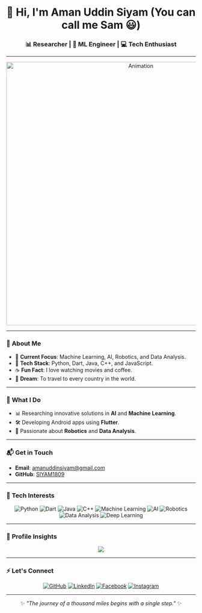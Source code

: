 <div align="center">

# 👋 Hi, I'm Aman Uddin Siyam (You can call me Sam 😃)  
### 📊 Researcher | 🌱 ML Engineer | 💻 Tech Enthusiast

---

<img src="neural.gif" alt="Animation" width="700px" height="auto">

</div>

---

### 👀 **About Me**
- 🔭 **Current Focus**: Machine Learning, AI, Robotics, and Data Analysis.  
- 🌟 **Tech Stack**: Python, Dart, Java, C++, and JavaScript.  
- ☕ **Fun Fact**: I love watching movies and coffee.  
- 🎯 **Dream**: To travel to every country in the world.  

---

### 🌱 **What I Do**
- 📊 Researching innovative solutions in **AI** and **Machine Learning**.  
- 🛠️ Developing Android apps using **Flutter**.  
- 🤖 Passionate about **Robotics** and **Data Analysis**.  

---

### 📬 **Get in Touch**
- **Email**: [amanuddinsiyam@gmail.com](mailto:amanuddinsiyam@gmail.com)   
- **GitHub**: [SIYAM1809](https://github.com/SIYAM1809)

---

### 🧠 **Tech Interests**

<div align="center">

![Python](https://img.shields.io/badge/-Python-3776AB?logo=python&logoColor=white&style=for-the-badge)
![Dart](https://img.shields.io/badge/-Dart-0175C2?logo=dart&logoColor=white&style=for-the-badge)
![Java](https://img.shields.io/badge/-Java-007396?logo=java&logoColor=white&style=for-the-badge)
![C++](https://img.shields.io/badge/-C++-00599C?logo=cplusplus&logoColor=white&style=for-the-badge)
![Machine Learning](https://img.shields.io/badge/-Machine%20Learning-FF6F00?logo=deeplearning-dot-ai&logoColor=white&style=for-the-badge)
![AI](https://img.shields.io/badge/-Artificial%20Intelligence-4B0082?logo=openai&logoColor=white&style=for-the-badge)
![Robotics](https://img.shields.io/badge/-Robotics-FF4500?logo=robotframework&logoColor=white&style=for-the-badge)
![Data Analysis](https://img.shields.io/badge/-Data%20Analysis-1E90FF?logo=tableau&logoColor=white&style=for-the-badge)
![Deep Learning](https://img.shields.io/badge/-Deep%20Learning-8A2BE2?logo=deeplearning-dot-ai&logoColor=white&style=for-the-badge)

</div>

---

### 🌟 **Profile Insights**
<div align="center">
  
[![](https://visitcount.itsvg.in/api?id=smri29&label=Profile%20Views&color=8&icon=0&pretty=true)](https://visitcount.itsvg.in)

</div>

---

### ⚡ **Let's Connect**
<div align="center">

[![GitHub](https://img.shields.io/badge/-GitHub-181717?logo=github&logoColor=white&style=for-the-badge)](https://github.com/SIYAM1809)
[![LinkedIn](https://img.shields.io/badge/-LinkedIn-0077B5?logo=linkedin&logoColor=white&style=for-the-badge)](https://linkedin.com/in/amansiyam18)
[![Facebook](https://img.shields.io/badge/-Facebook-1877F2?logo=facebook&logoColor=white&style=for-the-badge)](https://www.facebook.com/amanuddin.siyam)
[![Instagram](https://img.shields.io/badge/-Instagram-E4405F?logo=instagram&logoColor=white&style=for-the-badge)](https://www.instagram.com//)

</div>

---

<div align="center">

✨ *"The journey of a thousand miles begins with a single step."* ✨

</div>


<!---
SIYAM1809/SIYAM1809 is a ✨ special ✨ repository because its `README.md` (this file) appears on your GitHub profile.
You can click the Preview link to take a look at your changes.
--->
